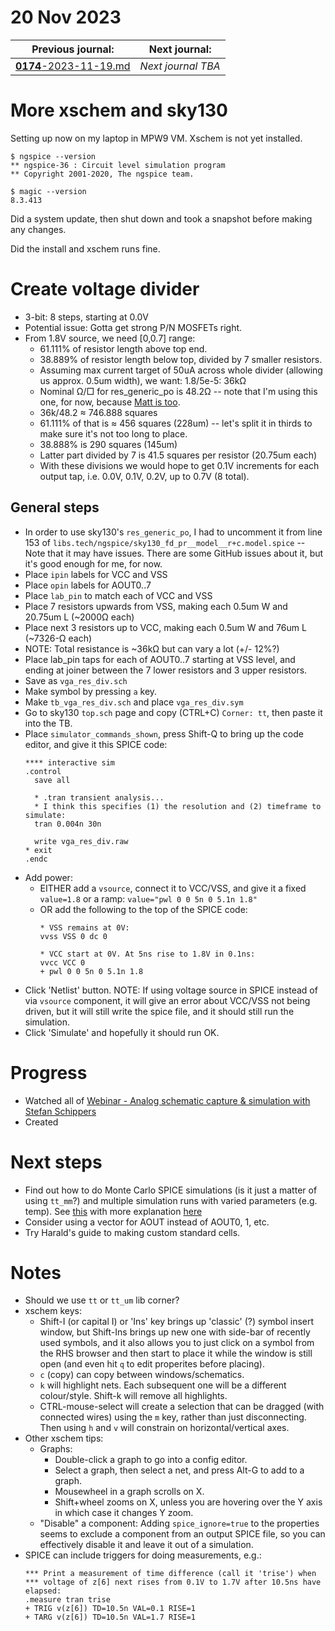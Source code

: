 # 20 Nov 2023

| Previous journal: | Next journal: |
|-|-|
| [**0174**-2023-11-19.md](./0174-2023-11-19.md) | *Next journal TBA* |

# More xschem and sky130

Setting up now on my laptop in MPW9 VM. Xschem is not yet installed.

```
$ ngspice --version
** ngspice-36 : Circuit level simulation program
** Copyright 2001-2020, The ngspice team.

$ magic --version
8.3.413
```

Did a system update, then shut down and took a snapshot before making any changes.

Did the install and xschem runs fine.


# Create voltage divider

*   3-bit: 8 steps, starting at 0.0V
*   Potential issue: Gotta get strong P/N MOSFETs right.
*   From 1.8V source, we need [0,0.7] range:
    *   61.111% of resistor length above top end.
    *   38.889% of resistor length below top, divided by 7 smaller resistors.
    *   Assuming max current target of 50uA across whole divider (allowing us approx. 0.5um width), we want: 1.8/5e-5: 36k&ohm;
    *   Nominal &ohm;/&square; for res_generic_po is 48.2&ohm; -- note that I'm using this one, for now, because [Matt is too](https://github.com/mattvenn/tt05-analog-test/commit/2bd331f227594cff1a4eb8a79beb423edc8aeb93).
    *   36k/48.2 &approx; 746.888 squares
    *   61.111% of that is &approx; 456 squares (228um) -- let's split it in thirds to make sure it's not too long to place.
    *   38.888% is 290 squares (145um)
    *   Latter part divided by 7 is 41.5 squares per resistor (20.75um each)
    *   With these divisions we would hope to get 0.1V increments for each output tap, i.e. 0.0V, 0.1V, 0.2V, up to 0.7V (8 total).

## General steps

*   In order to use sky130's `res_generic_po`, I had to uncomment it from line 153 of `libs.tech/ngspice/sky130_fd_pr__model__r+c.model.spice` -- Note that it may have issues. There are some GitHub issues about it, but it's good enough for me, for now.
*   Place `ipin` labels for VCC and VSS
*   Place `opin` labels for AOUT0..7
*   Place `lab_pin` to match each of VCC and VSS
*   Place 7 resistors upwards from VSS, making each 0.5um W and 20.75um L (~2000&ohm; each)
*   Place next 3 resistors up to VCC, making each 0.5um W and 76um L (~7326-&ohm; each)
*   NOTE: Total resistance is ~36k&ohm; but can vary a lot (+/- 12%?)
*   Place lab_pin taps for each of AOUT0..7 starting at VSS level, and ending at joiner between the 7 lower resistors and 3 upper resistors.
*   Save as `vga_res_div.sch`
*   Make symbol by pressing `a` key.
*   Make `tb_vga_res_div.sch` and place `vga_res_div.sym`
*   Go to sky130 `top.sch` page and copy (CTRL+C) `Corner: tt`, then paste it into the TB.
*   Place `simulator_commands_shown`, press Shift-Q to bring up the code editor, and give it this SPICE code:
    ```spice
    **** interactive sim
    .control
      save all

      * .tran transient analysis...
      * I think this specifies (1) the resolution and (2) timeframe to simulate:
      tran 0.004n 30n

      write vga_res_div.raw
    * exit
    .endc
    ```
*   Add power:
    *   EITHER add a `vsource`, connect it to VCC/VSS, and give it a fixed `value=1.8` or a ramp: `value="pwl 0 0 5n 0 5.1n 1.8"`
    *   OR add the following to the top of the SPICE code:
        ```spice
        * VSS remains at 0V:
        vvss VSS 0 dc 0

        * VCC start at 0V. At 5ns rise to 1.8V in 0.1ns:
        vvcc VCC 0 
        + pwl 0 0 5n 0 5.1n 1.8
        ```
*   Click 'Netlist' button. NOTE: If using voltage source in SPICE instead of via `vsource` component, it will give an error about VCC/VSS not being driven, but it will still write the spice file, and it should still run the simulation.
*   Click 'Simulate' and hopefully it should run OK.


# Progress

*   Watched all of [Webinar - Analog schematic capture & simulation with Stefan Schippers](https://www.youtube.com/watch?v=q3ZcpSkVVuc)
*   Created 


# Next steps

*   Find out how to do Monte Carlo SPICE simulations (is it just a matter of using `tt_mm`?) and multiple simulation runs with varied parameters (e.g. temp). See [this](https://youtu.be/q3ZcpSkVVuc?t=2969) with more explanation [here](https://youtu.be/q3ZcpSkVVuc?t=3485)
*   Consider using a vector for AOUT instead of AOUT0, 1, etc.
*   Try Harald's guide to making custom standard cells.


# Notes

*   Should we use `tt` or `tt_um` lib corner?
*   xschem keys:
    *   Shift-I (or capital I) or 'Ins' key brings up 'classic' (?) symbol insert window, but Shift-Ins brings up new one with side-bar of recently used symbols, and it also allows you to just click on a symbol from the RHS browser and then start to place it while the window is still open (and even hit `q` to edit properites before placing).
    *   `c` (copy) can copy between windows/schematics.
    *   `k` will highlight nets. Each subsequent one will be a different colour/style. Shift-k will remove all highlights.
    *   CTRL-mouse-select will create a selection that can be dragged (with connected wires) using the `m` key, rather than just disconnecting. Then using `h` and `v` will constrain on horizontal/vertical axes.
*   Other xschem tips:
    *   Graphs:
        *   Double-click a graph to go into a config editor.
        *   Select a graph, then select a net, and press Alt-G to add to a graph.
        *   Mousewheel in a graph scrolls on X.
        *   Shift+wheel zooms on X, unless you are hovering over the Y axis in which case it changes Y zoom.
    *   "Disable" a component: Adding `spice_ignore=true` to the properties seems to exclude a component from an output SPICE file, so you can effectively disable it and leave it out of a simulation.
*   SPICE can include triggers for doing measurements, e.g.:
    ```spice
    *** Print a measurement of time difference (call it 'trise') when
    *** voltage of z[6] next rises from 0.1V to 1.7V after 10.5ns have elapsed:
    .measure tran trise 
    + TRIG v(z[6]) TD=10.5n VAL=0.1 RISE=1
    + TARG v(z[6]) TD=10.5n VAL=1.7 RISE=1
    ```

